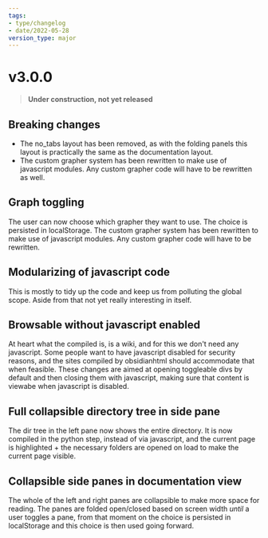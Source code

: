 ```yaml
---
tags:
- type/changelog
- date/2022-05-28
version_type: major
---
```


# v3.0.0
> **Under construction, not yet released**

## Breaking changes
- The no_tabs layout has been removed, as with the folding panels this layout is practically the same as the documentation layout.
- The custom grapher system has been rewritten to make use of javascript modules. Any custom grapher code will have to be rewritten as well.

## Graph toggling
The user can now choose which grapher they want to use. The choice is persisted in localStorage. The custom grapher system has been rewritten to make use of javascript modules. Any custom grapher code will have to be rewritten.

## Modularizing of javascript code
This is mostly to tidy up the code and keep us from polluting the global scope. Aside from that not yet really interesting in itself.

## Browsable without javascript enabled
At heart what the compiled is, is a wiki, and for this we don't need any javascript. Some people want to have javascript disabled for security reasons, and the sites compiled by obsidianhtml should accommodate that when feasible. These changes are aimed at opening toggleable divs by default and then closing them with javascript, making sure that content is viewabe when javascript is disabled.

## Full collapsible directory tree in side pane
The dir tree in the left pane now shows the entire directory. It is now compiled in the python step, instead of via javascript, and the current page is highlighted + the necessary folders are opened on load to make the current page visible.

## Collapsible side panes in documentation view
The whole of the left and right panes are collapsible to make more space for reading. The panes are folded open/closed based on screen width *until* a user toggles a pane, from that moment on the choice is persisted in localStorage and this choice is then used going forward.